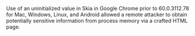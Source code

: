 Use of an uninitialized value in Skia in Google Chrome prior to 60.0.3112.78 for Mac, Windows, Linux, and Android allowed a remote attacker to obtain potentially sensitive information from process memory via a crafted HTML page.